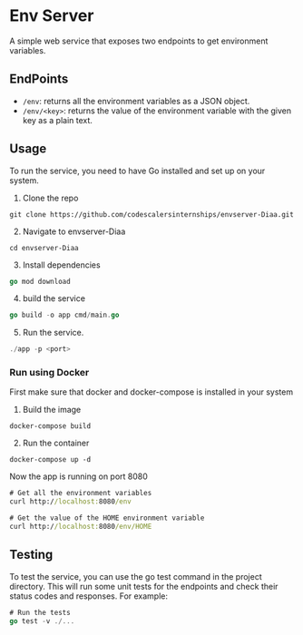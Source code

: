 # Env Server

A simple web service that exposes two endpoints to get environment variables.

## EndPoints
- `/env`: returns all the environment variables as a JSON object.
- `/env/<key>`: returns the value of the environment variable with the given key as a plain text.


## Usage
To run the service, you need to have Go installed and set up on your system.

1. Clone the repo
```
git clone https://github.com/codescalersinternships/envserver-Diaa.git
```
2. Navigate to envserver-Diaa
```
cd envserver-Diaa
```
3. Install dependencies
```go
go mod download
```

4. build the service
```go
go build -o app cmd/main.go
```

5. Run the service.
```go
./app -p <port>
```

### Run using Docker
First make sure that docker and docker-compose is installed in your system

1. Build the image
```docker
docker-compose build
```
2. Run the container
```
docker-compose up -d
```
Now the app is running on port 8080


``` cmd
# Get all the environment variables
curl http://localhost:8080/env

# Get the value of the HOME environment variable
curl http://localhost:8080/env/HOME

```

## Testing

To test the service, you can use the go test command in the project directory. This will run some unit tests for the endpoints and check their status codes and responses. For example:

``` go
# Run the tests
go test -v ./... 
```
